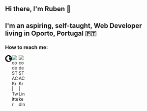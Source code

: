 ## Hi there, I'm Ruben 👋

## I'm an aspiring, self-taught, Web Developer living in Oporto, Portugal :portugal:

### How to reach me:
[<img align="left" alt="codeSTACKr.com" width="22px" src="https://raw.githubusercontent.com/iconic/open-iconic/master/svg/globe.svg" />][website]
[<img align="left" alt="codeSTACKr | Twitter" width="22px" src="https://cdn.jsdelivr.net/npm/simple-icons@v3/icons/twitter.svg" />][twitter]
[<img align="left" alt="codeSTACKr | LinkedIn" width="22px" src="https://cdn.jsdelivr.net/npm/simple-icons@v3/icons/linkedin.svg" />][linkedin]


[website]: http://rubenoliveira.tech/
[linkedin]: https://www.linkedin.com/in/rubenmsoliveira/
[twitter]: https://twitter.com/NotesRuben
